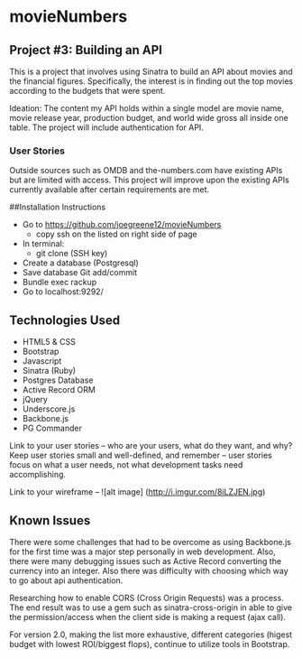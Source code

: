 # movieNumbers
## Project #3: Building an API

This is a project that involves using Sinatra to build an API about movies and the financial figures. Specifically, the interest is in finding out the top movies according to the budgets that were spent.

Ideation: The content my API holds within a single model are movie name, movie release year, production budget, and world wide gross all inside one table.
The project will include authentication for API.

### User Stories
Outside sources such as OMDB and the-numbers.com have existing APIs but are limited with access. This project will improve upon the existing APIs currently available after certain requirements are met.

##Installation Instructions
* Go to https://github.com/joegreene12/movieNumbers
  - copy ssh on the listed on right side of page
* In terminal:
  - git clone (SSH key)
* Create a database (Postgresql)  
* Save database Git add/commit
* Bundle exec rackup
* Go to localhost:9292/


## Technologies Used

* HTML5 & CSS
* Bootstrap
* Javascript
* Sinatra (Ruby)
* Postgres Database
* Active Record ORM
* jQuery
* Underscore.js
* Backbone.js
* PG Commander



Link to your user stories – who are your users, what do they want, and why?
Keep user stories small and well-defined, and remember – user stories focus on what a user needs, not what development tasks need accomplishing.

Link to your wireframe –
![alt image] (http://i.imgur.com/8iLZJEN.jpg)





## Known Issues
There were some challenges that had to be overcome as using Backbone.js for the first time was a major step personally in web development. Also, there were many debugging issues such as Active Record converting the currency into an integer. Also there was difficulty with choosing which way to go about api authentication.

Researching how to enable CORS (Cross Origin Requests) was a process. The end result was to use a gem such as sinatra-cross-origin in able to give the permission/access when the client side is making a request (ajax call).


For version 2.0, making the list more exhaustive, different categories (higest budget with lowest ROI/biggest flops), continue to utilize tools in Bootstrap.
